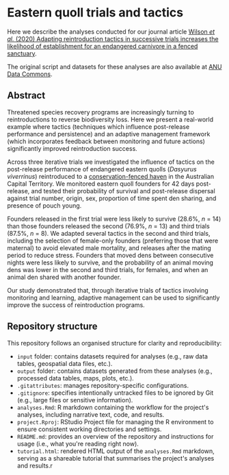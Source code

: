 # Eastern quoll trials and tactics

Here we describe the analyses conducted for our journal article [Wilson *et al.* (2020) Adapting reintroduction tactics in successive trials increases the likelihood of establishment for an endangered carnivore in a fenced sanctuary](https://doi.org/10.1371/journal.pone.0234455). 

The original script and datasets for these analyses are also available at [ANU Data Commons](https://datacommons.anu.edu.au/DataCommons/rest/display/anudc:6063).

## Abstract

Threatened species recovery programs are increasingly turning to reintroductions to reverse biodiversity loss. Here we present a real-world example where tactics (techniques which influence post-release performance and persistence) and an adaptive management framework (which incorporates feedback between monitoring and future actions) significantly improved reintroduction success. 

Across three iterative trials we investigated the influence of tactics on the post-release performance of endangered eastern quolls (*Dasyurus viverrinus*) reintroduced to a [conservation-fenced haven](https://www.coexistenceconservationlab.org/mulligans-flat-goorooyarroo-woodland-experiment) in the Australian Capital Territory. We monitored eastern quoll founders for 42 days post-release, and tested their probability of survival and post-release dispersal against trial number, origin, sex, proportion of time spent den sharing, and presence of pouch young. 

Founders released in the first trial were less likely to survive (28.6%, *n* = 14) than those founders released the second (76.9%, *n* = 13) and third trials (87.5%, *n* = 8). We adapted several tactics in the second and third trials, including the selection of female-only founders (preferring those that were maternal) to avoid elevated male mortality, and releases after the mating period to reduce stress. Founders that moved dens between consecutive nights were less likely to survive, and the probability of an animal moving dens was lower in the second and third trials, for females, and when an animal den shared with another founder.

Our study demonstrated that, through iterative trials of tactics involving monitoring and learning, adaptive management can be used to significantly improve the success of reintroduction programs.

## Repository structure

This repository follows an organised structure for clarity and reproducibility:
- `input` folder: contains datasets required for analyses (e.g., raw data tables, geospatial data files, etc.).
- `output` folder: contains datasets generated from these analyses (e.g., processed data tables, maps, plots, etc.).
- `.gitattributes`: manages repository-specific configurations.
- `.gitignore`: specifies intentionally untracked files to be ignored by Git (e.g., large files or sensitive information).
- `analyses.Rmd`: R markdown containing the workflow for the project's analyses, including narrative text, code, and results.
- `project.Rproj`: RStudio Project file for managing the R environment to ensure consistent working directories and settings.
- `README.md`: provides an overview of the repository and instructions for usage (i.e., what you're reading right now).
- `tutorial.html`: rendered HTML output of the `analyses.Rmd` markdown, serving as a shareable tutorial that summarises the project's analyses and results.r